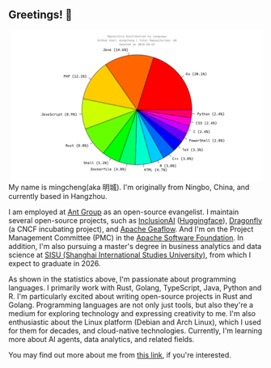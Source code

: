 ## Greetings! 👋

<img align="right" alt="" src="https://raw.githubusercontent.com/mingcheng/langstat/refs/heads/data/data/mingcheng/latest.png" width="500" />

My name is mingcheng(aka 明城). I'm originally from Ningbo, China, and currently based in Hangzhou.

I am employed at [Ant Group](https://github.com/antgroup) as an open-source evangelist. I maintain several open-source projects, such as [InclusionAI](https://github.com/inclusionAI) ([Huggingface](https://huggingface.co/inclusionAI)), [Dragonfly](https://github.com/dragonflyoss) (a CNCF incubating project), and [Apache Geaflow](https://github.com/apache/geaflow). And I'm on the Project Management Committee (PMC) in the [Apache Software Foundation](https://apache.org/). In addition, I'm also pursuing a master's degree in business analytics and data science at [SISU (Shanghai International Studies University)](https://shisu.edu.cn), from which I expect to graduate in 2026.

As shown in the statistics above, I'm passionate about programming languages. I primarily work with Rust, Golang, TypeScript, Java, Python and R. I'm particularly excited about writing open-source projects in Rust and Golang. Programming languages are not only just tools, but also they're a medium for exploring technology and expressing creativity to me. I'm also enthusiastic about the Linux platform (Debian and Arch Linux), which I used for them for decades, and cloud-native technologies. Currently, I'm learning more about AI agents, data analytics, and related fields.

You may find out more about me from [this link](https://mingche.ng), if you're interested.
